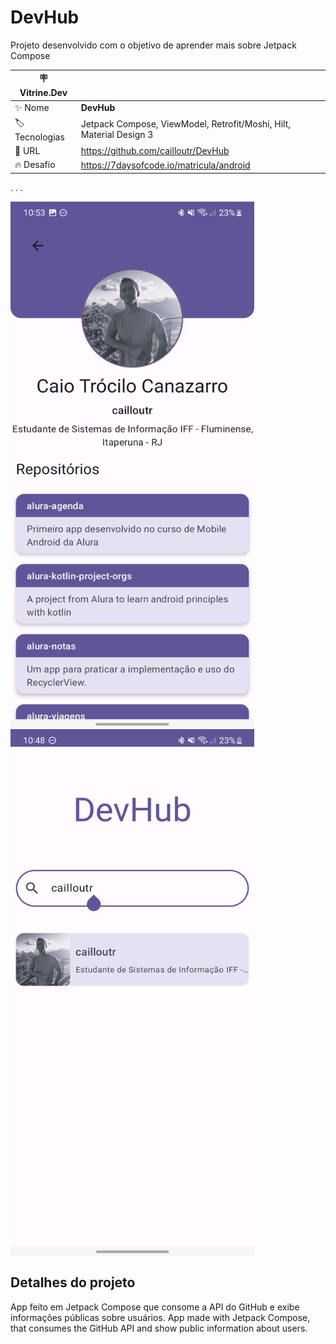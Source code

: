 # DevHub

Projeto desenvolvido com o objetivo de aprender mais sobre Jetpack Compose

| :placard: Vitrine.Dev |     |
| -------------  | --- |
| :sparkles: Nome        | **DevHub**
| :label: Tecnologias | Jetpack Compose, ViewModel, Retrofit/Moshi, Hilt, Material Design 3
| :rocket: URL         | https://github.com/cailloutr/DevHub
| :fire: Desafio     | https://7daysofcode.io/matricula/android

.
.
.   
       
<!-- Inserir imagem com a #vitrinedev ao final do link -->
<img src="screenshots/DevHub_Profile.jpg" style="width: 390px; height: 844px; display: flex;#vitrinedev"/> <img src="screenshots/DevHub_Search.jpg" style="width: 390px; height: 844px; display: flex;"/>

## Detalhes do projeto

App feito em Jetpack Compose que consome a API do GitHub e exibe informações públicas sobre usuários.
App made with Jetpack Compose, that consumes the GitHub API and show public information about users.
